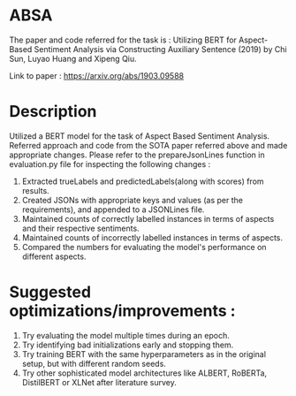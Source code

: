 # ABSA

The paper and code referred for the task is : 
Utilizing BERT for Aspect-Based Sentiment Analysis via Constructing Auxiliary Sentence (2019) by Chi Sun, Luyao Huang and Xipeng Qiu.

Link to paper : https://arxiv.org/abs/1903.09588

# Description
Utilized a BERT model for the task of Aspect Based Sentiment Analysis. Referred approach and code from the SOTA paper referred above and made appropriate changes. Please refer to the prepareJsonLines function in evaluation.py file for inspecting the following changes :
1. Extracted trueLabels and predictedLabels(along with scores) from results.
2. Created JSONs with appropriate keys and values (as per the requirements), and appended to a JSONLines file.
3. Maintained counts of correctly labelled instances in terms of aspects and their respective sentiments.
4. Maintained counts of incorrectly labelled instances in terms of aspects.
5. Compared the numbers for evaluating the model's performance on different aspects.

# Suggested optimizations/improvements :
1. Try evaluating the model multiple times during an epoch.
2. Try identifying bad initializations early and stopping them.
3. Try training BERT with the same hyperparameters as in the original setup, but with different random seeds.
4. Try other sophisticated model architectures like ALBERT, RoBERTa, DistilBERT or XLNet after literature survey.
